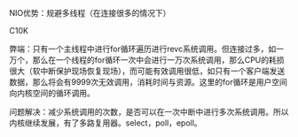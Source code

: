 NIO优势：规避多线程（在连接很多的情况下）

C10K

弊端：只有一个主线程中进行for循环遍历进行revc系统调用。但连接过多，如一万个，那么在一个线程的for循环一次中会进行一万次系统调用，那么CPU的耗损很大（软中断保护现场恢复现场），而可能有效调用很低，如只有一个客户端发送数据，那么将会有9999次无效调用，消耗时间与资源。这里的for循环是用户空间向内核空间的循环调用。

问题解决：减少系统调用的次数，是否可以在一次中断中进行多次系统调用。所以内核继续发展，有了多路复用器。select，poll，epoll。